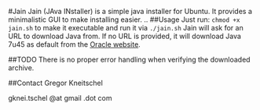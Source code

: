 #Jain
Jain (JAva INstaller) is a simple java installer for Ubuntu. It provides a minimalistic GUI to
make installing easier.
..
##Usage
Just run:
    `chmod +x jain.sh`
to make it executable and run it via
    `./jain.sh`
Jain will ask for an URL to download Java from.
If no URL is provided, it will download Java 7u45 as default from the [Oracle website](http://www.oracle.com/technetwork/java/javase/downloads/jdk7-downloads-1880260.html).

##TODO
There is no proper error handling when verifying the downloaded archive.

##Contact
Gregor Kneitschel

gknei.tschel @at gmail .dot com

